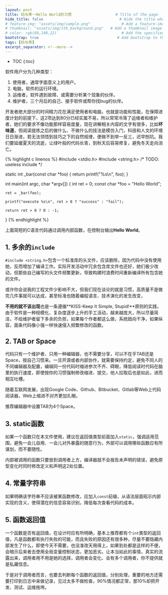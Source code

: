 ```yaml
---
layout: post
title: 码与茶－Hello World的习惯　					# Title of the page
hide_title: false                                  # Hide the title when displaying the post, but shown in lists of posts
# feature-img: "assets/img/sample.png"              # Add a feature-image to the post
# thumbnail: "assets/img/stb_background.png"   # Add a thumbnail image on blog view
# color: rgb(80,140,22)                             # Add the specified color as feature image, and change link colors in post
bootstrap: true                                   # Add bootstrap to the page
tags: [码与茶]
excerpt_separator: <!--more-->
---
```


<!--more-->
* TOC
{:toc}

软件用户分为几种类型：

1. 使用者，通常字面意义上的用户。
2. 电脑，软件的运行环境。
3. 运维者，软件遇到故障、或需要分析某个现象的伙伴。
4. 维护者，三个月后的自己、接手软件或帮你找bug的伙伴。

开发者绝大部分的时间精力花在满足使用者和电脑，也就是功能和性能，在保障进度计划的前提下，这2项达到80分已经实属不易，所以常常冷落了运维者和维护者，她们的要求不像功能那样容易度量，现在讲解相关内容的文字有很多，比如**坏味道**，但阅读提炼之后的做什么、不做什么的技法是模仿入门，科技和人文的环境日日渐进，若无法领悟到技巧之下的自然规律，便做不到举一反三，迟早刨坑。我们要延缓夏天的流逝，让绿叶般的代码长青，到秋天后容易修复，避免冬天走向消亡。

{% highlight c linenos %}
#include <stdio.h>
#include <string.h> /* TODO: useless include */

static int _bar(const char *foo)
{
    return printf("%s\n", foo);
}

int main(int argc, char *argv[])
{
    int ret = 0;
    const char *foo = "Hello World";

    ret = _bar(foo);

    printf("execute %s\n", ret > 0 ? "success" : "fail");

    return ret > 0 ? 0 : -1;
}
{% endhighlight %}

上面简短的C语言代码通过调用内部函数，在控制台输出**Hello World**。

## 1. 多余的`include`

`#include <string.h>`包含一个标准库的头文件，应该删除，因为代码中没有使用她，反而增加了编译工作。实际开发活动中冗余包含库文件也还好，她们极少改动，但那些自己编写的头文件频繁更新，导致构建时浪费时间重新编译所有包含她的文件。

或许你会说我的工程文件少影响不大，但我们现在谈论的就是习惯，高质量不是做完几件事就可以达成，甚至标准也随着编程语言、技术演化的发生改变，

**不用的就不该出现**也是一条遵循**KISS-Keep It Simple, Stupid!**原则的实践，由于软件是一种规模化、复杂度逐步上升的手工活动，越来越庞大，所以尽量简洁，不给维护者留下多余的负担，如果每个作者都这么做，系统趋向干净，如果纵容，面条代码像小强一样快速侵入频繁修改的函数。

## 2.  TAB or Space

代码只有一个维护者、只用一种编辑器，也不需要分享，可以不在乎TAB还是Space，按自己习惯来。一旦开源或者内部协作，就需要保持约定，避免不同人的不同编辑器及配置，编辑同一份代码时缩进参次不齐、碍眼，降低阅读时代码在脑里的执行速度，即使按你的习惯强制修改缩进、提交，他人拉取后也是如此，进而相互吐槽。

随着互联网发展，出现Google Code、Github、Bitbucket、Gitlab等Web上代码阅读器，Web上缩进不对齐更加扎眼。

推荐编辑器中设置TAB为4个Space。

## 3. static函数

如果一个函数只在本文件使用，建议在返回值类型前面加入`static`，强调适用范围，避免一会儿自用、一会儿对外暴露的随意行为，外部可以调用哪些函数应有所谋划，而不要随性。

内部被调用的函数只要放到调用者上方，编译器就不会报告未声明的错误，避免原型变化时同时修改定义和声明这2处位置。

## 4. 常量字符串

如果明确该字符串不应该被某函数修改，应加入`const`前缀，从语法层面昭示内部实现的含义，使得潜在的信息容易识别，降低每次查看代码的成本。

## 5. 函数返回值

一个函数是否有返回值，在设计时应有所明确，基本上推荐都有个`int`类型的返回值，凡是函数都有执行失败的可能，而且失败的原因还有很多种，尽量不要隐藏内部发生了什么，即使今天不需要，也没准改天用得上，如果到处都是这样的不便，会暗示后来者去使用全局变量控制状态，更加恶劣。让本当如此的事情，真实的流露出来，调用者用不用是她的选择，调用者会变化、会有多个调用者，你不提供就是私藏信息。

于是对于调用者而言，也要去判断每个函数的返回值，分别处理，重要的地方还需要打印到日志中来做记录，见过太多不做检查，90%情况都正常，那10%却把开发、测试、运维拖垮。